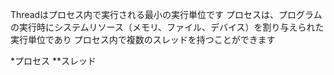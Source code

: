 Threadはプロセス内で実行される最小の実行単位です
プロセスは、プログラムの実行時にシステムリソース（メモリ、ファイル、デバイス）を割り与えられた実行単位であり
プロセス内で複数のスレッドを持つことができます

*プロセス
 **スレッド

